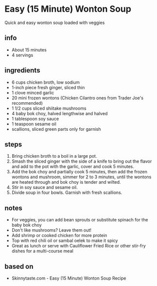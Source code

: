 # Easy (15 Minute) Wonton Soup
Quick and easy wonton soup loaded with veggies

## info  
* About 15 minutes  
* 4 servings  

## ingredients
* 6 cups chicken broth, low sodium
* 1-inch piece fresh ginger, sliced thin
* 1 clove minced garlic
* 20 mini frozen wontons (Chicken Cilantro ones from Trader Joe's recommended)
* 1 1/2 cups sliced shiitake mushrooms
* 4 baby bok choy, halved lengthwise and halved
* 1 tablespoon soy sauce
* 1 teaspoon sesame oil
* scallions, sliced green parts only for garnish

## steps  
1. Bring chicken broth to a boil in a large pot.
2. Smash the sliced ginger with the side of a knife to bring out the flavor and add to the pot with the garlic, cover and cook 5 minutes.
3. Add the bok choy and partially cook 5 minutes, then add the frozen wontons and mushroom, simmer for 2 to 3 minutes, until the wontons are heated through and bok choy is tender and wilted.
4. Stir in soy sauce and sesame oil.
5. Divide soup in four bowls. Garnish with fresh scallions.

## notes  
* For veggies, you can add bean sprouts or substitute spinach for the baby bok choy
* Don't like mushrooms? Leave them out!
* Add shrimp or cooked chicken for more protein
* Top with red chili oil or sambal oelek to make it spicy
* Great as lunch or serve with Cauliflower Fried Rice or other stir-fry dishes for a multi-course meal

## based on  
* Skinnytaste.com - Easy (15 Minute) Wonton Soup Recipe